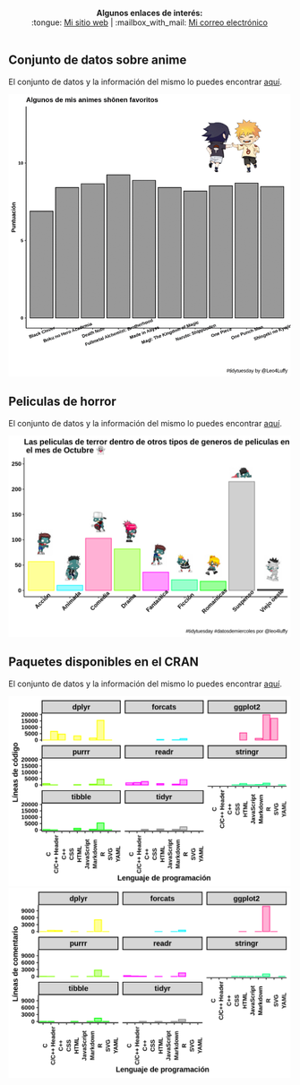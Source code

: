 <p align="center">
<b>Algunos enlaces de interés:</b><br>
:tongue: <a href="#"><a href="https://leo4luffy.github.io/">Mi sitio web</a></a> |
:mailbox_with_mail: <a href="mailto:jollopezma@unal.edu.co">Mi correo electrónico</a>
<br><br>
</p>

## Conjunto de datos sobre anime
El conjunto de datos y la información del mismo lo puedes encontrar [aquí](https://github.com/rfordatascience/tidytuesday/tree/master/data/2019/2019-04-23).

![](https://raw.githubusercontent.com/Leo4Luffy/datos_de_miercoles/master/2019_04_23/Anime_tidy.gif)

## Peliculas de horror

El conjunto de datos y la información del mismo lo puedes encontrar [aquí](https://github.com/rfordatascience/tidytuesday/tree/master/data/2019/2019-10-22).

![](2019_10_22/ph.png)

## Paquetes disponibles en el CRAN

El conjunto de datos y la información del mismo lo puedes encontrar [aquí](https://github.com/rfordatascience/tidytuesday/tree/master/data/2019/2019-11-12).

![](2019_11_13/linea_codigo.png)
![](2019_11_13/linea_comentario.png)
